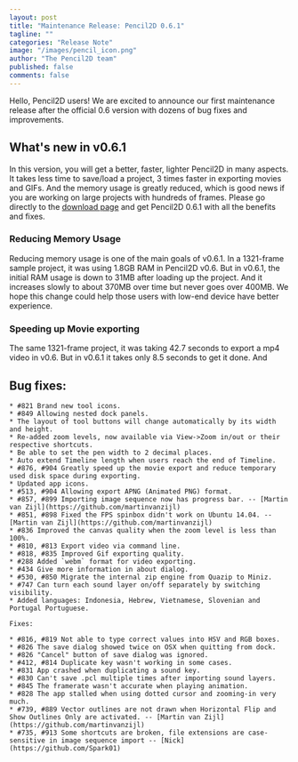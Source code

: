 ```yaml
---
layout: post
title: "Maintenance Release: Pencil2D 0.6.1"
tagline: ""
categories: "Release Note"
image: "/images/pencil_icon.png"
author: "The Pencil2D team"
published: false
comments: false
---
```


Hello, Pencil2D users! We are excited to announce our first maintenance release after the official 0.6 version with dozens of bug fixes and improvements.

## What's new in v0.6.1

In this version, you will get a better, faster, lighter Pencil2D in many aspects. It takes less time to save/load a project, 3 times faster in exporting movies and GIFs. And the memory usage is greatly reduced, which is good news if you are working on large projects with hundreds of frames. Please go directly to the [download page](https://pencil2d.org/download) and get Pencil2D 0.6.1 with all the benefits and fixes.

### Reducing Memory Usage

Reducing memory usage is one of the main goals of v0.6.1. In a 1321-frame sample project, it was using 1.8GB RAM in Pencil2D v0.6. But in v0.6.1, the initial RAM usage is down to 31MB after loading up the project. And it increases slowly to about 370MB over time but never goes over 400MB. We hope this change could help those users with low-end device have better experience.

### Speeding up Movie exporting

The same 1321-frame project, it was taking 42.7 seconds to export a mp4 video in v0.6. But in v0.6.1 it takes only 8.5 seconds to get it done. And  

## Bug fixes:



```
* #821 Brand new tool icons.
* #849 Allowing nested dock panels.
* The layout of tool buttons will change automatically by its width and height.
* Re-added zoom levels, now available via View->Zoom in/out or their respective shortcuts.
* Be able to set the pen width to 2 decimal places.
* Auto extend Timeline length when users reach the end of Timeline.
* #876, #904 Greatly speed up the movie export and reduce temporary used disk space during exporting.
* Updated app icons.
* #513, #904 Allowing export APNG (Animated PNG) format.
* #857, #899 Importing image sequence now has progress bar. -- [Martin van Zijl](https://github.com/martinvanzijl)
* #851, #898 Fixed the FPS spinbox didn't work on Ubuntu 14.04. -- [Martin van Zijl](https://github.com/martinvanzijl)
* #836 Improved the canvas quality when the zoom level is less than 100%.
* #810, #813 Export video via command line.
* #818, #835 Improved Gif exporting quality.
* #288 Added `webm` format for video exporting.
* #434 Give more information in about dialog.
* #530, #850 Migrate the internal zip engine from Quazip to Miniz.
* #747 Can turn each sound layer on/off separately by switching visibility.
* Added languages: Indonesia, Hebrew, Vietnamese, Slovenian and Portugal Portuguese.

Fixes:

* #816, #819 Not able to type correct values into HSV and RGB boxes.
* #826 The save dialog showed twice on OSX when quitting from dock.
* #826 "Cancel" button of save dialog was ignored.
* #412, #814 Duplicate key wasn't working in some cases.
* #831 App crashed when duplicating a sound key.
* #830 Can't save .pcl multiple times after importing sound layers.
* #845 The framerate wasn't accurate when playing animation. 
* #828 The app stalled when using dotted cursor and zooming-in very much.
* #739, #889 Vector outlines are not drawn when Horizontal Flip and Show Outlines Only are activated. -- [Martin van Zijl](https://github.com/martinvanzijl)
* #735, #913 Some shortcuts are broken, file extensions are case-sensitive in image sequence import -- [Nick](https://github.com/Spark01)
```
